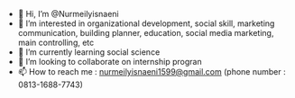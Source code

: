 - 👋 Hi, I’m @Nurmeilyisnaeni
- 👀 I’m interested in organizational development, social skill, marketing communication, building planner, education, social media marketing, main controlling, etc
- 🌱 I’m currently learning social science 
- 💞️ I’m looking to collaborate on internship progran
- 📫 How to reach me : nurmeilyisnaeni1599@gmail.com (phone number : 0813-1688-7743) 

<!---
Nurmeilyisnaeni/Nurmeilyisnaeni is a ✨ special ✨ repository because its `README.md` (this file) appears on your GitHub profile.
You can click the Preview link to take a look at your changes.
--->
